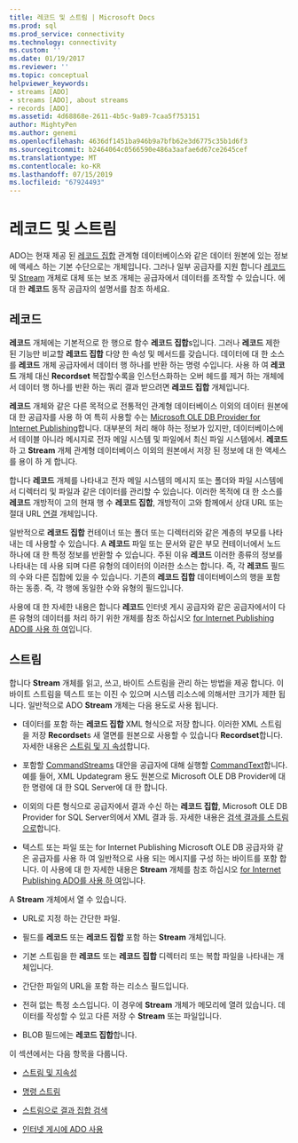 ```yaml
---
title: 레코드 및 스트림 | Microsoft Docs
ms.prod: sql
ms.prod_service: connectivity
ms.technology: connectivity
ms.custom: ''
ms.date: 01/19/2017
ms.reviewer: ''
ms.topic: conceptual
helpviewer_keywords:
- streams [ADO]
- streams [ADO], about streams
- records [ADO]
ms.assetid: 4d68868e-2611-4b5c-9a89-7caa5f753151
author: MightyPen
ms.author: genemi
ms.openlocfilehash: 4636df1451ba946b9a7bfb62e3d6775c35b1d6f3
ms.sourcegitcommit: b2464064c0566590e486a3aafae6d67ce2645cef
ms.translationtype: MT
ms.contentlocale: ko-KR
ms.lasthandoff: 07/15/2019
ms.locfileid: "67924493"
---
```

# <a name="records-and-streams"></a>레코드 및 스트림
ADO는 현재 제공 된 [레코드 집합](../../../ado/reference/ado-api/recordset-object-ado.md) 관계형 데이터베이스와 같은 데이터 원본에 있는 정보에 액세스 하는 기본 수단으로는 개체입니다. 그러나 일부 공급자를 지원 합니다 [레코드](../../../ado/reference/ado-api/record-object-ado.md) 및 [Stream](../../../ado/reference/ado-api/stream-object-ado.md) 개체로 대체 또는 보조 개체는 공급자에서 데이터를 조작할 수 있습니다. 에 대 한 **레코드** 동작 공급자의 설명서를 참조 하세요.  
  
## <a name="records"></a>레코드  
 **레코드** 개체에는 기본적으로 한 행으로 함수 **레코드 집합**s입니다. 그러나 **레코드** 제한 된 기능만 비교할 **레코드 집합** 다양 한 속성 및 메서드를 갖습니다. 데이터에 대 한 소스를 **레코드** 개체 공급자에서 데이터 행 하나를 반환 하는 명령 수입니다. 사용 하 여 **레코드** 개체 대신 **Recordset** 복잡할수록을 인스턴스화하는 오버 헤드를 제거 하는 개체에서 데이터 행 하나를 반환 하는 쿼리 결과 받으려면 **레코드 집합**  개체입니다.  
  
 **레코드** 개체와 같은 다른 목적으로 전통적인 관계형 데이터베이스 이외의 데이터 원본에 대 한 공급자를 사용 하 여 특히 사용할 수는 [Microsoft OLE DB Provider for Internet Publishing](../../../ado/guide/appendixes/microsoft-ole-db-provider-for-internet-publishing.md)합니다. 대부분의 처리 해야 하는 정보가 있지만, 데이터베이스에서 테이블 아니라 메시지로 전자 메일 시스템 및 파일에서 최신 파일 시스템에서. **레코드** 하 고 **Stream** 개체 관계형 데이터베이스 이외의 원본에서 저장 된 정보에 대 한 액세스를 용이 하 게 합니다.  
  
 합니다 **레코드** 개체를 나타내고 전자 메일 시스템의 메시지 또는 폴더와 파일 시스템에서 디렉터리 및 파일과 같은 데이터를 관리할 수 있습니다. 이러한 목적에 대 한 소스를 **레코드** 개방적이 고의 현재 행 수 **레코드 집합**, 개방적이 고와 함께에서 상대 URL 또는 절대 URL [연결](../../../ado/reference/ado-api/connection-object-ado.md) 개체입니다.  
  
 일반적으로 **레코드 집합** 컨테이너 또는 폴더 또는 디렉터리와 같은 계층의 부모를 나타내는 데 사용할 수 있습니다. A **레코드** 파일 또는 문서와 같은 부모 컨테이너에서 노드 하나에 대 한 특정 정보를 반환할 수 있습니다. 주된 이유 **레코드** 이러한 종류의 정보를 나타내는 데 사용 되며 다른 유형의 데이터의 이러한 소스는 합니다. 즉, 각 **레코드** 필드의 수와 다른 집합에 있을 수 있습니다. 기존의 **레코드 집합** 데이터베이스의 행을 포함 하는 동종. 즉, 각 행에 동일한 수와 유형의 필드입니다.  
  
 사용에 대 한 자세한 내용은 합니다 **레코드** 인터넷 게시 공급자와 같은 공급자에서이 다른 유형의 데이터를 처리 하기 위한 개체를 참조 하십시오 [for Internet Publishing ADO를 사용 하 여](../../../ado/guide/data/using-ado-for-internet-publishing.md)입니다.  
  
## <a name="streams"></a>스트림  
 합니다 **Stream** 개체를 읽고, 쓰고, 바이트 스트림을 관리 하는 방법을 제공 합니다. 이 바이트 스트림을 텍스트 또는 이진 수 있으며 시스템 리소스에 의해서만 크기가 제한 됩니다. 일반적으로 ADO **Stream** 개체는 다음 용도로 사용 됩니다.  
  
-   데이터를 포함 하는 **레코드 집합** XML 형식으로 저장 합니다. 이러한 XML 스트림을 저장 **Recordset**s 새 열면를 원본으로 사용할 수 있습니다 **Recordset**합니다. 자세한 내용은 [스트림 및 지 속성](../../../ado/guide/data/streams-and-persistence.md)합니다.  
  
-   포함할 [CommandStreams](../../../ado/reference/ado-api/commandstream-property-ado.md) 대안을 공급자에 대해 실행할 [CommandText](../../../ado/reference/ado-api/commandtext-property-ado.md)합니다. 예를 들어, XML Updategram 용도 원본으로 Microsoft OLE DB Provider에 대 한 명령에 대 한 SQL Server에 대 한 합니다.  
  
-   이외의 다른 형식으로 공급자에서 결과 수신 하는 **레코드 집합**, Microsoft OLE DB Provider for SQL Server의에서 XML 결과 등. 자세한 내용은 [검색 결과를 스트림으로](../../../ado/guide/data/retrieving-resultsets-into-streams.md)합니다.  
  
-   텍스트 또는 파일 또는 for Internet Publishing Microsoft OLE DB 공급자와 같은 공급자를 사용 하 여 일반적으로 사용 되는 메시지를 구성 하는 바이트를 포함 합니다. 이 사용에 대 한 자세한 내용은 **Stream** 개체를 참조 하십시오 [for Internet Publishing ADO를 사용 하 여](../../../ado/guide/data/using-ado-for-internet-publishing.md)입니다.  
  
 A **Stream** 개체에서 열 수 있습니다.  
  
-   URL로 지정 하는 간단한 파일.  
  
-   필드를 **레코드** 또는 **레코드 집합** 포함 하는 **Stream** 개체입니다.  
  
-   기본 스트림을 한 **레코드** 또는 **레코드 집합** 디렉터리 또는 복합 파일을 나타내는 개체입니다.  
  
-   간단한 파일의 URL을 포함 하는 리소스 필드입니다.  
  
-   전혀 없는 특정 소스입니다. 이 경우에 **Stream** 개체가 메모리에 열려 있습니다. 데이터를 작성할 수 있고 다른 저장 수 **Stream** 또는 파일입니다.  
  
-   BLOB 필드에는 **레코드 집합**합니다.  
  
 이 섹션에서는 다음 항목을 다룹니다.  
  
-   [스트림 및 지속성](../../../ado/guide/data/streams-and-persistence.md)  
  
-   [명령 스트림](../../../ado/guide/data/command-streams.md)  
  
-   [스트림으로 결과 집합 검색](../../../ado/guide/data/retrieving-resultsets-into-streams.md)  
  
-   [인터넷 게시에 ADO 사용](../../../ado/guide/data/using-ado-for-internet-publishing.md)
